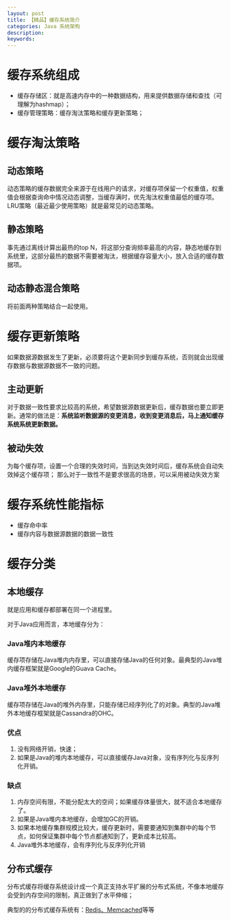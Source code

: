 ```yaml
---
layout: post
title: 【精品】缓存系统简介
categories: Java 系统架构
description: 
keywords: 
---
```




# 缓存系统组成


- 缓存存储区：就是高速内存中的一种数据结构，用来提供数据存储和查找（可理解为hashmap）；
- 缓存管理策略：缓存淘汰策略和缓存更新策略；


# 缓存淘汰策略


## 动态策略

动态策略的缓存数据完全来源于在线用户的请求，对缓存项保留一个权重值，权重值会根据查询命中情况动态调整，当缓存满时，优先淘汰权重值最低的缓存项。 LRU策略（最近最少使用策略）就是最常见的动态策略。

## 静态策略 

事先通过离线计算出最热的top N，将这部分查询频率最高的内容，静态地缓存到系统里，这部分最热的数据不需要被淘汰，根据缓存容量大小，放入合适的缓存数据项。

## 动态静态混合策略

将前面两种策略结合一起使用。

 
# 缓存更新策略


如果数据源数据发生了更新，必须要将这个更新同步到缓存系统，否则就会出现缓存数据与数据源数据不一致的问题。

## 主动更新

对于数据一致性要求比较高的系统，希望数据源数据更新后，缓存数据也要立即更新。通常的做法是：**系统监听数据源的变更消息，收到变更消息后，马上通知缓存系统系统更新数据。**

## 被动失效

为每个缓存项，设置一个合理的失效时间，当到达失效时间后，缓存系统会自动失效掉这个缓存项； 那么对于一致性不是要求很高的场景，可以采用被动失效方案


# 缓存系统性能指标


- 缓存命中率
- 缓存内容与数据源数据的数据一致性
 
 
# 缓存分类


## 本地缓存

就是应用和缓存都部署在同一个进程里。

对于Java应用而言，本地缓存分为：

### Java堆内本地缓存

缓存项存储在Java堆内内存里，可以直接存储Java的任何对象。最典型的Java堆内缓存框架就是Google的Guava Cache。

### Java堆外本地缓存

缓存项存储在Java的堆外内存里，只能存储已经序列化了的对象。典型的Java堆外本地缓存框架就是Cassandra的OHC。

### 优点

1. 没有网络开销，快速；
2. 如果是Java的堆内本地缓存，可以直接缓存Java对象，没有序列化与反序列化开销。

### 缺点

1. 内存空间有限，不能分配太大的空间；如果缓存体量很大，就不适合本地缓存了。
2. 如果是Java堆内本地缓存，会增加GC的开销。
3. 如果本地缓存集群规模比较大，缓存更新时，需要要通知到集群中的每个节点，如何保证集群中每个节点都通知到了，更新成本比较高。
4. Java堆外本地缓存，会有序列化与反序列化开销

## 分布式缓存

分布式缓存将缓存系统设计成一个真正支持水平扩展的分布式系统，不像本地缓存会受到内存空间的限制，真正做到了水平伸缩；

典型的的分布式缓存系统有：[Redis、Memcached](https://bingoex.github.io/2017/10/06/radis-memcache/)等等
 
 



